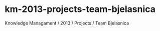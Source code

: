 km-2013-projects-team-bjelasnica
================================

Knowledge Managament / 2013 / Projects / Team Bjelasnica